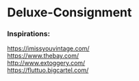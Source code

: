 # Deluxe-Consignment

### Inspirations:  
https://imissyouvintage.com/  
https://www.thebay.com/  
http://www.extoggery.com/  
https://fluttuo.bigcartel.com/  
